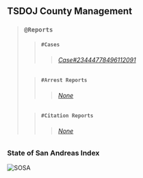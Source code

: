 ## TSDOJ County Management

> ### `@Reports`
>
>> #### `#Cases`
>>> ###### [Case#23444778496112091](https://github.com/NotKaarlo/FivePD-Reports/blob/c20ee3ca770e7dbb1099e0bfa90691d8e17f3c7f/TSDOJ/Case%23444778496112091.md)
>
>> #### `#Arrest Reports`
>>> ###### [None](None)
>
>> #### `#Citation Reports`
>>> ###### [None](None)

### State of San Andreas Index
![SOSA](https://cdn.discordapp.com/attachments/987509275968544768/1001254852380336270/99-997199_san-andreas-highway-patrol-ocrp-hd-png-download.png)
